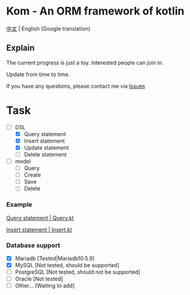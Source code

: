 # Kom - An ORM framework of kotlin

[中文](./README.md) | English (Google translation)

## Explain
The current progress is just a toy. Interested people can join in.

Update from time to time.

If you have any questions, please contact me via [Issues](https://github.com/zhaofanzhe/Kom/issues)

# Task

* [ ] DSL
    * [X] Query statement
    * [X] Insert statement
    * [X] Update statement
    * [ ] Delete statement
* [ ] model
    * [ ] Query
    * [ ] Create
    * [ ] Save
    * [ ] Delete

### Example

[Query statement | Query.kt](./src/test/kotlin/io/github/zhaofanzhe/kom/Query.kt)

[Insert statement | Insert.kt](./src/test/kotlin/io/github/zhaofanzhe/kom/Insert.kt)

### Database support

* [X] Mariadb [Tested|Mariadb10.5.9]
* [X] MySQL [Not tested, should be supported]
* [ ] PostgreSQL [Not tested, should not be supported]
* [ ] Oracle [Not tested]
* [ ] Other... [Waiting to add]